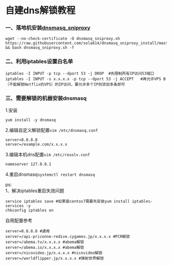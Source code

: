 # 自建dns解锁教程
### 一、落地机安装[dnsmasq_sniproxy](https://github.com/sola614/dnsmasq_sniproxy_install)
```
wget --no-check-certificate -O dnsmasq_sniproxy.sh https://raw.githubusercontent.com/sola614/dnsmasq_sniproxy_install/master/dnsmasq_sniproxy.sh && bash dnsmasq_sniproxy.sh -f
```
### 二、利用iptables设置白名单
```
iptables -I INPUT -p tcp --dport 53 -j DROP  #先限制所有IP访问53端口
iptables -I INPUT -s x.x.x.x -p tcp --dport 53 -j ACCEPT   #再允许VPS B（不能解锁Netflix的VPS）的IP访问，要允许多个IP则添加多条即可
```
### 三、需要解锁的机器安装dnsmasq
1.安装   
```
yum install -y dnsmasq
```
2.编辑自定义解锁配置`vim /etc/dnsmasq.conf`   
```
server=8.8.8.8
server=/example.com/x.x.x.x
```
3.编辑本机dns配置`vim /etc/resolv.conf`
```
nameserver 127.0.0.1
```
4.重启dnsmasq`systemctl restart dnsmasq`

ps:  
1、解决iptables重启失效问题
```
service iptables save #如果是centos7需要先安装yum install iptables-services -y
chkconfig iptables on
```
自用配置参考
```
server=8.8.8.8 #通用
server=/api-priconne-redive.cygames.jp/x.x.x.x #PCR解锁
server=/abema.tv/x.x.x.x #abema解锁
server=/abema.io/x.x.x.x #abema解锁
server=/nicovideo.jp/x.x.x.x #nicovideo解锁
server=/worldflipper.jp/x.x.x.x #弹射世界解锁
```
